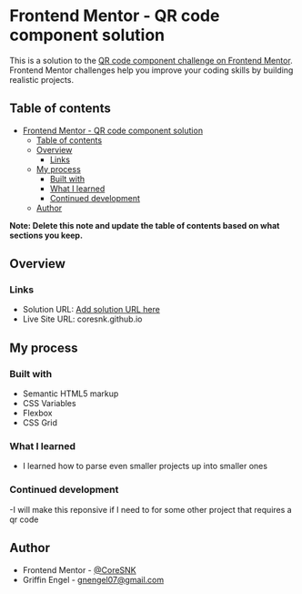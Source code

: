 # Frontend Mentor - QR code component solution

This is a solution to the [QR code component challenge on Frontend Mentor](https://www.frontendmentor.io/challenges/qr-code-component-iux_sIO_H). Frontend Mentor challenges help you improve your coding skills by building realistic projects. 

## Table of contents

- [Frontend Mentor - QR code component solution](#frontend-mentor---qr-code-component-solution)
  - [Table of contents](#table-of-contents)
  - [Overview](#overview)
    - [Links](#links)
  - [My process](#my-process)
    - [Built with](#built-with)
    - [What I learned](#what-i-learned)
    - [Continued development](#continued-development)
  - [Author](#author)

**Note: Delete this note and update the table of contents based on what sections you keep.**

## Overview

### Links

- Solution URL: [Add solution URL here](https://your-solution-url.com)
- Live Site URL: coresnk.github.io

## My process

### Built with

- Semantic HTML5 markup
- CSS Variables
- Flexbox
- CSS Grid

### What I learned

- I learned how to parse even smaller projects up into smaller ones

### Continued development

-I will make this reponsive if I need to for some other project that requires a qr code

## Author

- Frontend Mentor - [@CoreSNK](https://www.frontendmentor.io/profile/yourusername)
- Griffin Engel - <gnengel07@gmail.com>
